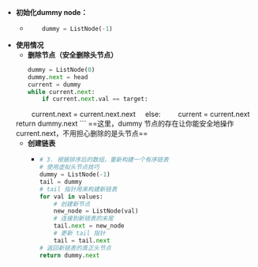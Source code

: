 - **初始化dummy node：**
    - ```python
	      dummy = ListNode(-1)
      ```
- **使用情况**
    - **删除节点（安全删除头节点）**
		```python
		dummy = ListNode(0)
		dummy.next = head
		current = dummy
		while current.next:
		    if current.next.val == target:
	        current.next = current.next.next
		    else:
		        current = current.next
			return dummy.next
		```
		==这里，dummy 节点的存在让你能安全地操作 current.next，不用担心删除的是头节点==
	- **创建链表**
		- ```python
		  # 3. 根据排序后的数组，重新构建一个有序链表 
		  # 使用虚拟头节点技巧 
		  dummy = ListNode(-1) 
		  tail = dummy 
		  # tail 指针用来构建新链表 
		  for val in values: 
			  # 创建新节点 
			  new_node = ListNode(val) 
			  # 连接到新链表的末尾 
			  tail.next = new_node 
			  # 更新 tail 指针 
			  tail = tail.next 
		  # 返回新链表的真正头节点 
		  return dummy.next
		  
		  ```